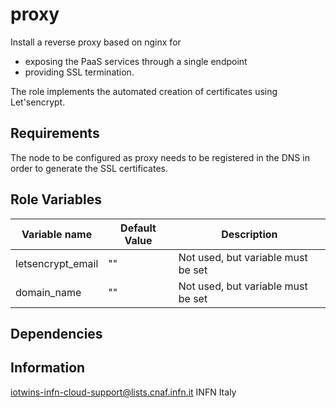 proxy
=========

Install a reverse proxy based on nginx for 
- exposing the PaaS services through a single endpoint
- providing SSL termination. 

The role implements the automated creation of certificates using Let'sencrypt. 

Requirements
------------

The node to be configured as proxy needs to be registered in the DNS in order to generate the SSL certificates.

Role Variables
--------------

| Variable name  | Default Value | Description
| -------------- | ------------- |------------- |
| letsencrypt_email | ""| Not used, but variable must be set
| domain_name | ""| Not used, but variable must be set


Dependencies
------------



Information
------------------

iotwins-infn-cloud-support@lists.cnaf.infn.it
INFN Italy
